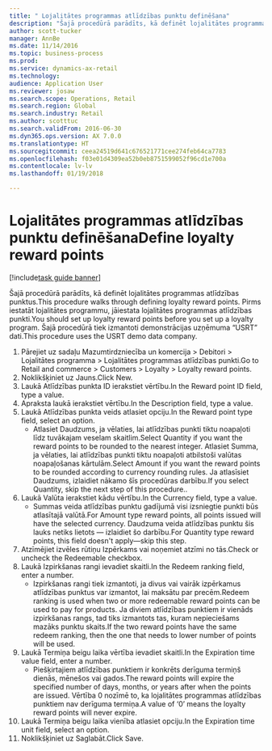 ```yaml
--- 
title: " Lojalitātes programmas atlīdzības punktu definēšana"
description: "Šajā procedūrā parādīts, kā definēt lojalitātes programmas atlīdzības punktus."
author: scott-tucker
manager: AnnBe
ms.date: 11/14/2016
ms.topic: business-process
ms.prod: 
ms.service: dynamics-ax-retail
ms.technology: 
audience: Application User
ms.reviewer: josaw
ms.search.scope: Operations, Retail
ms.search.region: Global
ms.search.industry: Retail
ms.author: scotttuc
ms.search.validFrom: 2016-06-30
ms.dyn365.ops.version: AX 7.0.0
ms.translationtype: HT
ms.sourcegitcommit: ceea24519d641c676521771cee274feb64ca7783
ms.openlocfilehash: f03e01d4309ea52b0eb8751599052f96cd1e700a
ms.contentlocale: lv-lv
ms.lasthandoff: 01/19/2018

---
```

# <a name="define-loyalty-reward-points"></a><span data-ttu-id="7a1f6-103"> Lojalitātes programmas atlīdzības punktu definēšana</span><span class="sxs-lookup"><span data-stu-id="7a1f6-103">Define loyalty reward points</span></span>

[!include[task guide banner](../includes/task-guide-banner.md)]

<span data-ttu-id="7a1f6-104">Šajā procedūrā parādīts, kā definēt lojalitātes programmas atlīdzības punktus.</span><span class="sxs-lookup"><span data-stu-id="7a1f6-104">This procedure walks through defining loyalty reward points.</span></span> <span data-ttu-id="7a1f6-105">Pirms iestatāt lojalitātes programmu, jāiestata lojalitātes programmas atlīdzības punkti.</span><span class="sxs-lookup"><span data-stu-id="7a1f6-105">You should set up loyalty reward points before you set up a loyalty program.</span></span> <span data-ttu-id="7a1f6-106">Šajā procedūrā tiek izmantoti demonstrācijas uzņēmuma “USRT” dati.</span><span class="sxs-lookup"><span data-stu-id="7a1f6-106">This procedure uses the USRT demo data company.</span></span>

1. <span data-ttu-id="7a1f6-107">Pārejiet uz sadaļu Mazumtirdzniecība un komercija > Debitori > Lojalitātes programma > Lojalitātes programmas atlīdzības punkti.</span><span class="sxs-lookup"><span data-stu-id="7a1f6-107">Go to Retail and commerce > Customers > Loyalty > Loyalty reward points.</span></span>
2. <span data-ttu-id="7a1f6-108">Noklikšķiniet uz Jauns.</span><span class="sxs-lookup"><span data-stu-id="7a1f6-108">Click New.</span></span>
3. <span data-ttu-id="7a1f6-109">Laukā Atlīdzības punkta ID ierakstiet vērtību.</span><span class="sxs-lookup"><span data-stu-id="7a1f6-109">In the Reward point ID field, type a value.</span></span>
4. <span data-ttu-id="7a1f6-110">Apraksta laukā ierakstiet vērtību.</span><span class="sxs-lookup"><span data-stu-id="7a1f6-110">In the Description field, type a value.</span></span>
5. <span data-ttu-id="7a1f6-111">Laukā Atlīdzības punkta veids atlasiet opciju.</span><span class="sxs-lookup"><span data-stu-id="7a1f6-111">In the Reward point type field, select an option.</span></span>
    * <span data-ttu-id="7a1f6-112">Atlasiet Daudzums, ja vēlaties, lai atlīdzības punkti tiktu noapaļoti līdz tuvākajam veselam skaitlim.</span><span class="sxs-lookup"><span data-stu-id="7a1f6-112">Select Quantity if you want the reward points to be rounded to the nearest integer.</span></span> <span data-ttu-id="7a1f6-113">Atlasiet Summa, ja vēlaties, lai atlīdzības punkti tiktu noapaļoti atbilstoši valūtas noapaļošanas kārtulām.</span><span class="sxs-lookup"><span data-stu-id="7a1f6-113">Select Amount if you want the reward points to be rounded according to currency rounding rules.</span></span> <span data-ttu-id="7a1f6-114">Ja atlasīsiet Daudzums, izlaidiet nākamo šīs procedūras darbību.</span><span class="sxs-lookup"><span data-stu-id="7a1f6-114">If you select Quantity, skip the next step of this procedure..</span></span>  
6. <span data-ttu-id="7a1f6-115">Laukā Valūta ierakstiet kādu vērtību.</span><span class="sxs-lookup"><span data-stu-id="7a1f6-115">In the Currency field, type a value.</span></span>
    * <span data-ttu-id="7a1f6-116">Summas veida atlīdzības punktu gadījumā visi izsniegtie punkti būs atlasītajā valūtā.</span><span class="sxs-lookup"><span data-stu-id="7a1f6-116">For Amount type reward points, all points issued will have the selected currency.</span></span> <span data-ttu-id="7a1f6-117">Daudzuma veida atlīdzības punktu šis lauks netiks lietots — izlaidiet šo darbību.</span><span class="sxs-lookup"><span data-stu-id="7a1f6-117">For Quantity type reward points, this field doesn't apply—skip this step.</span></span>  
7. <span data-ttu-id="7a1f6-118">Atzīmējiet izvēles rūtiņu Izpērkams vai noņemiet atzīmi no tās.</span><span class="sxs-lookup"><span data-stu-id="7a1f6-118">Check or uncheck the Redeemable checkbox.</span></span>
8. <span data-ttu-id="7a1f6-119">Laukā Izpirkšanas rangi ievadiet skaitli.</span><span class="sxs-lookup"><span data-stu-id="7a1f6-119">In the Redeem ranking field, enter a number.</span></span>
    * <span data-ttu-id="7a1f6-120">Izpirkšanas rangi tiek izmantoti, ja divus vai vairāk izpērkamus atlīdzības punktus var izmantot, lai maksātu par precēm.</span><span class="sxs-lookup"><span data-stu-id="7a1f6-120">Redeem ranking is used when two or more redeemable reward points can be used to pay for products.</span></span> <span data-ttu-id="7a1f6-121">Ja diviem atlīdzības punktiem ir vienāds izpirkšanas rangs, tad tiks izmantots tas, kuram nepieciešams mazāks punktu skaits.</span><span class="sxs-lookup"><span data-stu-id="7a1f6-121">If the two reward points have the same redeem ranking, then the one that needs to lower number of points will be used.</span></span>  
9. <span data-ttu-id="7a1f6-122">Laukā Termiņa beigu laika vērtība ievadiet skaitli.</span><span class="sxs-lookup"><span data-stu-id="7a1f6-122">In the Expiration time value field, enter a number.</span></span>
    * <span data-ttu-id="7a1f6-123">Piešķirtajiem atlīdzības punktiem ir konkrēts derīguma termiņš dienās, mēnešos vai gados.</span><span class="sxs-lookup"><span data-stu-id="7a1f6-123">The reward points will expire the specified number of days, months, or years after when the points are issued.</span></span> <span data-ttu-id="7a1f6-124">Vērtība 0 nozīmē to, ka lojalitātes programmas atlīdzības punktiem nav derīguma termiņa.</span><span class="sxs-lookup"><span data-stu-id="7a1f6-124">A value of ‘0’ means the loyalty reward points will never expire.</span></span>  
10. <span data-ttu-id="7a1f6-125">Laukā Termiņa beigu laika vienība atlasiet opciju.</span><span class="sxs-lookup"><span data-stu-id="7a1f6-125">In the Expiration time unit field, select an option.</span></span>
11. <span data-ttu-id="7a1f6-126">Noklikšķiniet uz Saglabāt.</span><span class="sxs-lookup"><span data-stu-id="7a1f6-126">Click Save.</span></span>


